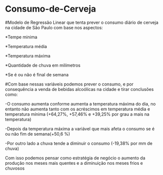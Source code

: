 # Consumo-de-Cerveja

#Modelo de Regressão Linear que tenta prever o consumo diário de cerveja na cidade de São Paulo com base nos aspectos:

*Tempe  minima

*Temperatura média

*Temperatura máxima

*Quantidade de chuva em milímetros

*Se é ou não é final de semana

#Com base nessas variáveis podemos prever o consumo, e por consequência a venda de bebidas alcoólicas na cidade e tirar conclusões como:

-O consumo aumenta conforme aumenta a temperatura máxima do dia, no entanto não aumenta tanto com os acréscimos em temperatura média e temperatura  mínima (+64,27%, +57,46% e  +39,25%  por grau a mais na temperatura)

-Depois da temperatura máxima a variável que mais afeta o consumo se é ou não fim de semana(+50,6 %)

-Por outro lado a chuva tende a diminuir o consumo (-19,38% por mm de chuva)

Com isso podemos pensar como estratégia de negócio o aumento da produção nos meses mais quentes e a diminuição nos meses frios e chuvosos
